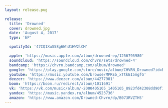 ```yaml
---
layout: release.pug

release:
  title: 'Drowned'
  cover: drowned.jpg
  date: 'August 4, 2017'
  type: 'EP'

  spotifyId: '47CQ1XuS58g6WhU1HW2lCM'

  apple: 'https://music.apple.com/album/drowned-ep/1256795980'
  soundcloud: 'https://soundcloud.com/chvrn/sets/drowned-4'
  bandcamp: 'https://chvrn.bandcamp.com/album/drowned'
  google: 'https://play.google.com/store/music/album/CHVRN_Drowned?id=Belyapwcekahkwadixpqbhbzfi4'
  youtube: 'https://music.youtube.com/browse/MPREb_xTtkEI5mgfG'
  deezer: 'https://www.deezer.com/album/44277901'
  boom: 'https://boom.ru/redirect/album/1011691'
  vk: 'https://vk.com/music/album/-2000405105_1405105_8923fd42308dd90f1c'
  yandex: 'https://music.yandex.ru/album/4523736'
  amazon: 'https://www.amazon.com/Drowned-Chvrn/dp/B073RVZTHS'
---
```

